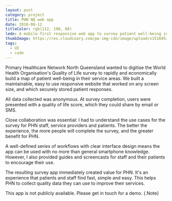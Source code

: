 ```yaml
---
layout: post
category: project
title: PHN NQ web app
date: 2016-08-12
titleColor: rgb(112, 190, 68)
lede: A mobile-first responsive web app to survey patient well-being in North Queensland.
thumbImage: https://res.cloudinary.com/pw-img-cdn/image/upload/v1516953097/okok/thumb-phn.jpg
tags: 
  - UI
  - code
---
```


Primary Healthcare Network North Queensland wanted to digitise the World Health Organisation's Quality of Life survey to rapidly and economically build a map of patient well-being in their service areas. We built a maintainable, easy to use responsive website that worked on any screen size, and which securely stored patient responses.

All data collected was anonymous. At survey completion, users were presented with a quality of life score, which they could share by email or SMS.

<!-- @[MarkdownMovie](laptop src="/images/phn-video.mp4") -->

<MediaVideo iphone src="286998126" />

<!-- We built the app using React.js to allow flexible iteration as feedback required it. For example, we can now add offline capability into the app without rewritting it. This may become useful in remote parts of Queensland with intermittent internet coverage. -->

Close collaboration was essential: I had to understand the use cases for the survey for PHN staff, service providers and patients. The better the experience, the more people will complete the survey, and the greater benefit for PHN.

<Media frame ratio="2304/3072" image="https://res.cloudinary.com/pw-img-cdn/image/upload/v1517278713/okok/phn-survey-score.png" />


A well-defined series of workflows with clear interface design means the app can be used with no more than general smartphone knowledge. However, I also provided guides and screencasts for staff and their patients to encourage their use.

<!-- > Client quote here” _CEO dude_ -->

<!-- @[LazyImage](project src="https://res.cloudinary.com/pw-img-cdn/image/upload/v1517278720/okok/phn-guide.png") -->

<!-- And the app is easily adaptable as we discover further use cases over time.  -->

The resulting survey app immediately created value for PHN. It's an experience that patients and staff find fast, simple and easy. This helps PHN to collect quality data they can use to improve their services.

This app is not publicly available. Please get in touch for a demo. {.Note}

<script>
import Media from "../../../src/components/Media";
import MediaVideo from "../../../src/components/MediaVideo";
export default {
  components: { 
    Media,
    MediaVideo,
  }
}
</script>

